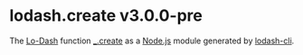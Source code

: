 # lodash.create v3.0.0-pre

The [Lo-Dash](https://lodash.com/) function [_.create](http://lodash.com/docs#create) as a [Node.js](http://nodejs.org/) module generated by [lodash-cli](https://www.npmjs.com/package/lodash-cli).
